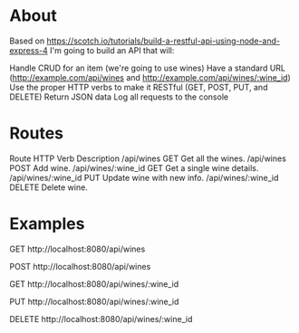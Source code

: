 # About

Based on https://scotch.io/tutorials/build-a-restful-api-using-node-and-express-4
I'm going to build an API that will:

Handle CRUD for an item (we're going to use wines)
Have a standard URL (http://example.com/api/wines and http://example.com/api/wines/:wine_id)
Use the proper HTTP verbs to make it RESTful (GET, POST, PUT, and DELETE)
Return JSON data
Log all requests to the console

# Routes

Route	            HTTP Verb	Description
/api/wines	        GET	        Get all the wines.
/api/wines	        POST	    Add wine.
/api/wines/:wine_id	GET	        Get a single wine details.
/api/wines/:wine_id	PUT	        Update wine with new info.
/api/wines/:wine_id	DELETE	    Delete wine.

# Examples

GET http://localhost:8080/api/wines

POST http://localhost:8080/api/wines

GET http://localhost:8080/api/wines/:wine_id

PUT http://localhost:8080/api/wines/:wine_id

DELETE http://localhost:8080/api/wines/:wine_id